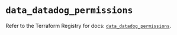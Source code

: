 # `data_datadog_permissions`

Refer to the Terraform Registry for docs: [`data_datadog_permissions`](https://registry.terraform.io/providers/datadog/datadog/3.35.0/docs/data-sources/permissions).
